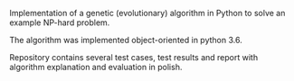 Implementation of a genetic (evolutionary) algorithm in Python to solve an example NP-hard problem.

The algorithm was implemented object-oriented in python 3.6. 

Repository contains several test cases, test results and report with algorithm explanation and evaluation in polish.
